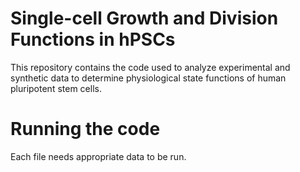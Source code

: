 Single-cell Growth and Division Functions in hPSCs
==================================================
This repository contains the code used to analyze experimental and synthetic data to determine physiological state functions of human pluripotent stem cells.

# Running the code
Each file needs appropriate data to be run.
